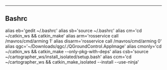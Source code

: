 
-------------------------------------------------------------------------------------------
Bashrc
-------------------------------------------------------------------------------------------

alias eb='gedit ~/.bashrc'
alias sb='source ~/.bashrc'
alias cm='cd ~/catkin_ws && catkin_make'
alias arm='rosservice call /mavros/cmd/arming 1'
alias disarm='rosservice call /mavros/cmd/arming 0'
alias qgc='~/Downloads/qgc/./QGroundControl.AppImage'
alias cmonly='cd ~/catkin_ws && catkin_make --only-pkg-with-deps'
alias csb='source ~/cartographer_ws/install_isolated/setup.bash'
alias ccm='cd ~/cartographer_ws && catkin_make_isolated --install --use-ninja'
